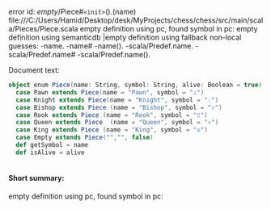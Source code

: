 error id: _empty_/Piece#`<init>`().(name)
file:///C:/Users/Hamid/Desktop/desk/MyProjects/chess/chess/src/main/scala/Pieces/Piece.scala
empty definition using pc, found symbol in pc: 
empty definition using semanticdb
|empty definition using fallback
non-local guesses:
	 -name.
	 -name#
	 -name().
	 -scala/Predef.name.
	 -scala/Predef.name#
	 -scala/Predef.name().

Document text:

```scala
object enum Piece(name: String, symbol: String, alive: Boolean = true):
  case Pawn extends Piece(name = "Pawn", symbol = "♙")
  case Knight extends Piece(name = "Knight", symbol = "♘")
  case Bishop extends Piece (name = "Bishop", symbol = "♗")
  case Rook extends Piece (name = "Rook", symbol = "♖")
  case Queen extends Piece  (name = "Queen", symbol = "♕")
  case King extends Piece (name = "King", symbol = "♔")
  case Empty extends Piece("","", false)
  def getSymbol = name
  def isAlive = alive
  

```

#### Short summary: 

empty definition using pc, found symbol in pc: 